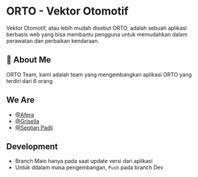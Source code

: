 
# ORTO - Vektor Otomotif

Vektor Otomotif, atau lebih mudah disebut ORTO, adalah sebuah aplikasi berbasis web yang bisa membantu pengguna untuk memudahkan dalam perawatan dan perbaikan kendaraan. 

## 🚀 About Me
ORTO Team, kami adalah team yang mengembangkan aplikasi ORTO yang terdiri dari 6 orang

## We Are

- [@Afera](https://github.com/aferanurfariah)
- [@Grisella](https://github.com/isell06)
- [@Septian Padli](https://github.com/septianPadli)

## Development

- Branch Main hanya pada saat update versi dari aplikasi
- Untuk ddalam masa pengembangan, `Push` pada branch Dev
